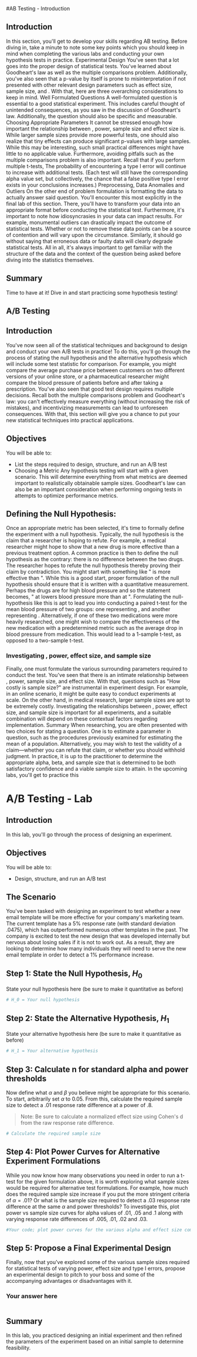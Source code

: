 #AB Testing - Introduction

## Introduction
In this section, you'll get to develop your skills regarding AB testing. Before diving in, take a minute to note some key points which you should keep in mind when completing the various labs and conducting your own hypothesis tests in practice.
Experimental Design
You've seen that a lot goes into the proper design of statistical tests. You've learned about Goodheart's law as well as the multiple comparisons problem. Additionally, you've also seen that a p-value by itself is prone to misinterpretation if not presented with other relevant design parameters such as effect size, sample size, and   . With that, here are three overarching considerations to keep in mind.
Well Formulated Questions
A well-formulated question is essential to a good statistical experiment. This includes careful thought of unintended consequences, as you saw in the discussion of Goodheart's law. Additionally, the question should also be specific and measurable.
Choosing Appropriate Parameters
It cannot be stressed enough how important the relationship between   , power, sample size and effect size is. While larger sample sizes provide more powerful tests, one should also realize that tiny effects can produce significant p-values with large samples. While this may be interesting, such small practical differences might have little to no applicable value. Furthermore, avoiding pitfalls such as the multiple comparisons problem is also important. Recall that if you perform multiple t-tests, The probability of encountering a type I error will continue to increase with additional tests. (Each test will still have the corresponding alpha value set, but collectively, the chance that a false positive type I error exists in your conclusions increases.)
Preprocessing, Data Anomalies and Outliers
On the other end of problem formulation is formatting the data to actually answer said question. You'll encounter this most explicitly in the final lab of this section. There, you'll have to transform your data into an appropriate format before conducting the statistical test. Furthermore, it's important to note how idiosyncrasies in your data can impact results. For example, monumental outliers can drastically impact the outcome of statistical tests. Whether or not to remove these data points can be a source of contention and will vary upon the circumstance. Similarly, it should go without saying that erroneous data or faulty data will clearly degrade statistical tests. All in all, it's always important to get familiar with the structure of the data and the context of the question being asked before diving into the statistics themselves.
## Summary
Time to have at it! Dive in and start practicing some hypothesis testing!

## A/B Testing
  
## Introduction
You've now seen all of the statistical techniques and background to design and conduct your own A/B tests in practice! To do this, you'll go through the process of stating the null hypothesis and the alternative hypothesis which will include some test statistic for comparison. For example, you might compare the average purchase price between customers on two different versions of your online store, or a pharmaceutical researcher might compare the blood pressure of patients before and after taking a prescription. You've also seen that good test design requires multiple decisions. Recall both the multiple comparisons problem and Goodheart's law: you can't effectively measure everything (without increasing the risk of mistakes), and incentivizing measurements can lead to unforeseen consequences. With that, this section will give you a chance to put your new statistical techniques into practical applications.
## Objectives
You will be able to:
* List the steps required to design, structure, and run an A/B test
* Choosing a Metric
Any hypothesis testing will start with a given scenario. This will determine everything from what metrics are deemed important to realistically obtainable sample sizes. Goodheart's law can also be an important consideration when performing ongoing tests in attempts to optimize performance metrics.
## Defining the Null Hypothesis:  
Once an appropriate metric has been selected, it's time to formally define the experiment with a null hypothesis. Typically, the null hypothesis is the claim that a researcher is hoping to refute. For example, a medical researcher might hope to show that a new drug is more effective than a previous treatment option. A common practice is then to define the null hypothesis as the contrary: there is no difference between the two drugs. The researcher hopes to refute the null hypothesis thereby proving their claim by contradiction.
You might start with something like "   is more effective than   ".
While this is a good start, proper formulation of the null hypothesis should ensure that it is written with a quantitative measurement. Perhaps the drugs are for high blood pressure and so the statement becomes, "   at   lowers blood pressure more than   at   ".
Formulating the null-hypothesis like this is apt to lead you into conducting a paired t-test for the mean blood pressure of two groups: one representing   , and another representing   .
Alternatively, if one of these two medications were more heavily researched, one might wish to compare the effectiveness of the new medication with a predetermined metric such as the average drop in blood pressure from medication. This would lead to a 1-sample t-test, as opposed to a two-sample t-test.
### Investigating   , power, effect size, and sample size
Finally, one must formulate the various surrounding parameters required to conduct the test. You've seen that there is an intimate relationship between   , power, sample size, and effect size. With that, questions such as "How costly is sample size?" are instrumental in experiment design. For example, in an online scenario, it might be quite easy to conduct experiments at scale. On the other hand, in medical research, larger sample sizes are apt to be extremely costly. Investigating the relationships between   , power, effect size, and sample size is important for all experiments, and a suitable combination will depend on these contextual factors regarding implementation.
Summary
When researching, you are often presented with two choices for stating a question. One is to estimate a parameter in question, such as the procedures previously examined for estimating the mean of a population. Alternatively, you may wish to test the validity of a claim—whether you can refute that claim, or whether you should withhold judgment. In practice, it is up to the practitioner to determine the appropriate alpha, beta, and sample size that is determined to be both satisfactory confidence and a viable sample size to attain. In the upcoming labs, you'll get to practice this


# A/B Testing - Lab

## Introduction

In this lab, you'll go through the process of designing an experiment.

## Objectives
You will be able to:

* Design, structure, and run an A/B test


## The Scenario

You've been tasked with designing an experiment to test whether a new email template will be more effective for your company's marketing team. The current template has a 5% response rate (with standard deviation .0475), which has outperformed numerous other templates in the past. The company is excited to test the new design that was developed internally but nervous about losing sales if it is not to work out. As a result, they are looking to determine how many individuals they will need to serve the new email template in order to detect a 1% performance increase.


## Step 1: State the Null Hypothesis, $H_0$

State your null hypothesis here (be sure to make it quantitative as before)


```python
# H_0 = Your null hypothesis
```

## Step 2: State the Alternative Hypothesis, $H_1$

State your alternative hypothesis here (be sure to make it quantitative as before)


```python
# H_1 = Your alternative hypothesis
```

## Step 3: Calculate n for standard alpha and power thresholds

Now define what $\alpha$ and $\beta$ you believe might be appropriate for this scenario.
To start, arbitrarily set $\alpha$ to 0.05. From this, calculate the required sample size to detect a .01 response rate difference at a power of .8.

> Note: Be sure to calculate a normalized effect size using Cohen's d from the raw response rate difference.


```python
# Calculate the required sample size
```

## Step 4: Plot Power Curves for Alternative Experiment Formulations

While you now know how many observations you need in order to run a t-test for the given formulation above, it is worth exploring what sample sizes would be required for alternative test formulations. For example, how much does the required sample size increase if you put the more stringent criteria of $\alpha=.01$? Or what is the sample size required to detect a .03 response rate difference at the same $\alpha$ and power thresholds? To investigate this, plot power vs sample size curves for alpha values of .01, .05 and .1 along with varying response rate differences of .005, .01, .02 and .03.


```python
#Your code; plot power curves for the various alpha and effect size combinations
```

## Step 5: Propose a Final Experimental Design

Finally, now that you've explored some of the various sample sizes required for statistical tests of varying power, effect size and type I errors, propose an experimental design to pitch to your boss and some of the accompanying advantages or disadvantages with it.

### Your answer here


```python

```

## Summary

In this lab, you practiced designing an initial experiment and then refined the parameters of the experiment based on an initial sample to determine feasibility.
